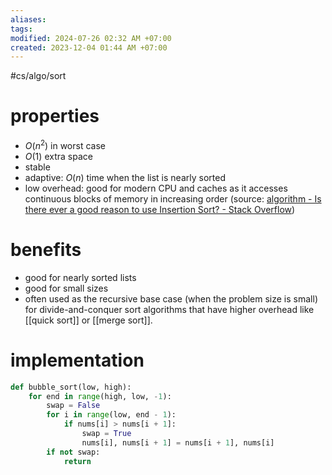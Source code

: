 ```yaml
---
aliases: 
tags: 
modified: 2024-07-26 02:32 AM +07:00
created: 2023-12-04 01:44 AM +07:00
---
```

#cs/algo/sort
# properties
- $O(n^2)$ in worst case
- $O(1)$ extra space
- stable
- adaptive: $O(n)$ time when the list is nearly sorted
- low overhead: good for modern CPU and caches as it accesses continuous blocks of memory in increasing order (source: [algorithm - Is there ever a good reason to use Insertion Sort? - Stack Overflow](https://stackoverflow.com/questions/736920/is-there-ever-a-good-reason-to-use-insertion-sort#comment548549_736927))
# benefits
- good for nearly sorted lists
- good for small sizes
- often used as the recursive base case (when the problem size is small) for divide-and-conquer sort algorithms that have higher overhead like [[quick sort]] or [[merge sort]].
# implementation
```python
def bubble_sort(low, high):
	for end in range(high, low, -1):
		swap = False
		for i in range(low, end - 1):
			if nums[i] > nums[i + 1]:
				swap = True
				nums[i], nums[i + 1] = nums[i + 1], nums[i]
		if not swap:
			return
```